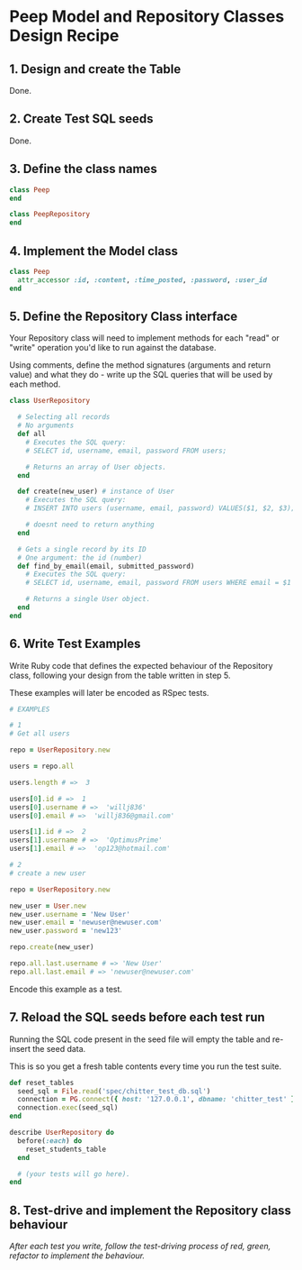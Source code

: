 # Peep Model and Repository Classes Design Recipe

## 1. Design and create the Table

Done.

## 2. Create Test SQL seeds

Done.

## 3. Define the class names

```ruby
class Peep
end

class PeepRepository
end
```

## 4. Implement the Model class

```ruby
class Peep
  attr_accessor :id, :content, :time_posted, :password, :user_id
end
```

## 5. Define the Repository Class interface

Your Repository class will need to implement methods for each "read" or "write" operation you'd like to run against the database.

Using comments, define the method signatures (arguments and return value) and what they do - write up the SQL queries that will be used by each method.

```ruby
class UserRepository

  # Selecting all records
  # No arguments
  def all
    # Executes the SQL query:
    # SELECT id, username, email, password FROM users;

    # Returns an array of User objects.
  end

  def create(new_user) # instance of User
    # Executes the SQL query:
    # INSERT INTO users (username, email, password) VALUES($1, $2, $3);

    # doesnt need to return anything
  end

  # Gets a single record by its ID
  # One argument: the id (number)
  def find_by_email(email, submitted_password)
    # Executes the SQL query:
    # SELECT id, username, email, password FROM users WHERE email = $1 and password = $2;

    # Returns a single User object.
  end
end
```

## 6. Write Test Examples

Write Ruby code that defines the expected behaviour of the Repository class, following your design from the table written in step 5.

These examples will later be encoded as RSpec tests.

```ruby
# EXAMPLES

# 1
# Get all users

repo = UserRepository.new

users = repo.all

users.length # =>  3

users[0].id # =>  1
users[0].username # =>  'willj836'
users[0].email # =>  'willj836@gmail.com'

users[1].id # =>  2
users[1].username # =>  'OptimusPrime'
users[1].email # =>  'op123@hotmail.com'

# 2
# create a new user

repo = UserRepository.new

new_user = User.new
new_user.username = 'New User'
new_user.email = 'newuser@newuser.com'
new_user.password = 'new123'

repo.create(new_user)

repo.all.last.username # => 'New User'
repo.all.last.email # => 'newuser@newuser.com'
```

Encode this example as a test.

## 7. Reload the SQL seeds before each test run

Running the SQL code present in the seed file will empty the table and re-insert the seed data.

This is so you get a fresh table contents every time you run the test suite.

```ruby
def reset_tables
  seed_sql = File.read('spec/chitter_test_db.sql')
  connection = PG.connect({ host: '127.0.0.1', dbname: 'chitter_test' })
  connection.exec(seed_sql)
end

describe UserRepository do
  before(:each) do 
    reset_students_table
  end

  # (your tests will go here).
end
```

## 8. Test-drive and implement the Repository class behaviour

_After each test you write, follow the test-driving process of red, green, refactor to implement the behaviour._